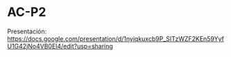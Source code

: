 # AC-P2

Presentación: https://docs.google.com/presentation/d/1nyiqkuxcb9P_SITzWZF2KEn59YyfU1G42jNo4VB0El4/edit?usp=sharing
